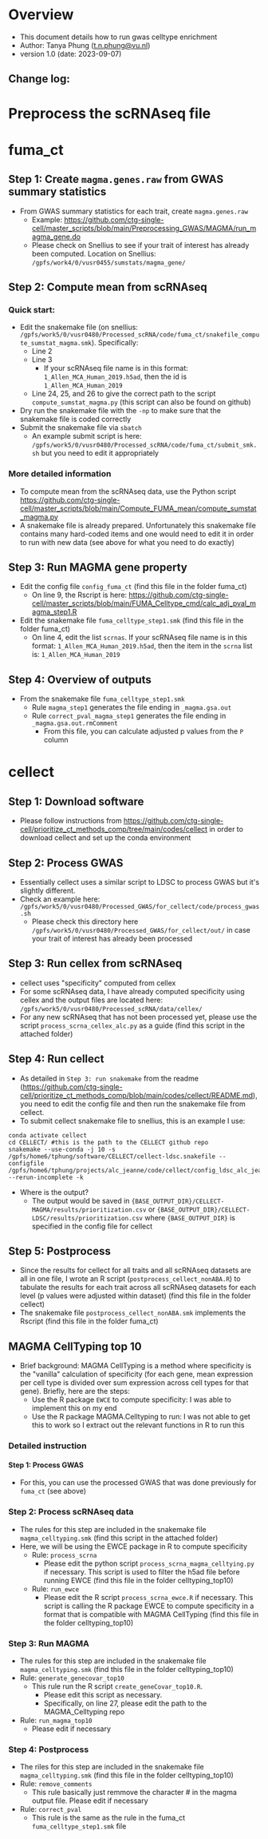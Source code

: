 # Overview
- This document details how to run gwas celltype enrichment 
- Author: Tanya Phung (t.n.phung@vu.nl)
- version 1.0 (date: 2023-09-07)
## Change log: 

# Preprocess the scRNAseq file

# fuma_ct
## Step 1: Create `magma.genes.raw` from GWAS summary statistics
- From GWAS summary statistics for each trait, create `magma.genes.raw`
    - Example: https://github.com/ctg-single-cell/master_scripts/blob/main/Preprocessing_GWAS/MAGMA/run_magma_gene.do
    - Please check on Snellius to see if your trait of interest has already been computed. Location on Snellius: `/gpfs/work4/0/vusr0455/sumstats/magma_gene/`
  
## Step 2: Compute mean from scRNAseq
### Quick start:
- Edit the snakemake file (on snellius: `/gpfs/work5/0/vusr0480/Processed_scRNA/code/fuma_ct/snakefile_compute_sumstat_magma.smk`). Specifically:
    - Line 2
    - Line 3 
        - If your scRNAseq file name is in this format: `1_Allen_MCA_Human_2019.h5ad`, then the id is `1_Allen_MCA_Human_2019`
    - Line 24, 25, and 26 to give the correct path to the script `compute_sumstat_magma.py` (this script can also be found on github)
- Dry run the snakemake file with the `-np` to make sure that the snakemake file is coded correctly
- Submit the snakemake file via `sbatch`
    - An example submit script is here: `/gpfs/work5/0/vusr0480/Processed_scRNA/code/fuma_ct/submit_smk.sh` but you need to edit it appropriately
### More detailed information
- To compute mean from the scRNAseq data, use the Python script https://github.com/ctg-single-cell/master_scripts/blob/main/Compute_FUMA_mean/compute_sumstat_magma.py
- A snakemake file is already prepared. Unfortunately this snakemake file contains many hard-coded items and one would need to edit it in order to run with new data (see above for what you need to do exactly)
  
## Step 3: Run MAGMA gene property
- Edit the config file `config_fuma_ct` (find this file in the folder fuma_ct)
    - On line 9, the Rscript is here: https://github.com/ctg-single-cell/master_scripts/blob/main/FUMA_Celltype_cmd/calc_adj_pval_magma_step1.R
- Edit the snakemake file `fuma_celltype_step1.smk` (find this file in the folder fuma_ct)
    - On line 4, edit the list `scrnas`. If your scRNAseq file name is in this format: `1_Allen_MCA_Human_2019.h5ad`, then the item in the `scrna` list is: `1_Allen_MCA_Human_2019`

## Step 4: Overview of outputs
- From the snakemake file `fuma_celltype_step1.smk`
    - Rule `magma_step1` generates the file ending in `_magma.gsa.out`
    - Rule `correct_pval_magma_step1` generates the file ending  in `_magma.gsa.out.rmComment`
        - From this file, you can calculate adjusted p values from the `P` column

# cellect
## Step 1: Download software
- Please follow instructions from https://github.com/ctg-single-cell/prioritize_ct_methods_comp/tree/main/codes/cellect in order to download cellect and set up the conda environment

## Step 2: Process GWAS
- Essentially cellect uses a similar script to LDSC to process GWAS but it's slightly different. 
- Check an example here: `/gpfs/work5/0/vusr0480/Processed_GWAS/for_cellect/code/process_gwas.sh`
    - Please check this directory here `/gpfs/work5/0/vusr0480/Processed_GWAS/for_cellect/out/` in case your trait of interest has already been processed

## Step 3: Run cellex from scRNAseq
- cellect uses "specificity" computed from cellex
- For some scRNAseq data, I have already computed specificity using cellex and the output files are located here: `/gpfs/work5/0/vusr0480/Processed_scRNA/data/cellex/`
- For any new scRNAseq that has not been processed yet, please use the script `process_scrna_cellex_alc.py` as a guide (find this script in the attached folder)

## Step 4: Run cellect
- As detailed in `Step 3: run snakemake` from the readme (https://github.com/ctg-single-cell/prioritize_ct_methods_comp/blob/main/codes/cellect/README.md), you need to edit the config file and then run the snakemake file from cellect.
- To submit cellect snakemake file to snellius, this is an example I use:

```
conda activate cellect
cd CELLECT/ #this is the path to the CELLECT github repo
snakemake --use-conda -j 10 -s /gpfs/home6/tphung/software/CELLECT/cellect-ldsc.snakefile --configfile /gpfs/home6/tphung/projects/alc_jeanne/code/cellect/config_ldsc_alc_jeanne.yml --rerun-incomplete -k
```

- Where is the output?
    - The output would be saved in `{BASE_OUTPUT_DIR}/CELLECT-MAGMA/results/prioritization.csv` or `{BASE_OUTPUT_DIR}/CELLECT-LDSC/results/prioritization.csv` where `{BASE_OUTPUT_DIR}` is specified in the config file for cellect

## Step 5: Postprocess
- Since the results for cellect for all traits and all scRNAseq datasets are all in one file, I wrote an R script (`postprocess_cellect_nonABA.R`) to tabulate the results for each trait across all scRNAseq datasets for each level (p values were adjusted within dataset) (find this file in the folder cellect)
- The snakemake file `postprocess_cellect_nonABA.smk` implements the Rscript (find this file in the folder fuma_ct)
  
## MAGMA CellTyping top 10
- Brief background: MAGMA CellTyping is a method where specificity is the "vanilla" calculation of specificity (for each gene, mean expression per cell type is divided over sum expression across cell types for that gene). Briefly, here are the steps:
    - Use the R package `EWCE` to compute specificity: I was able to implement this on my end
    - Use the R package MAGMA.Celltyping to run: I was not able to get this to work so I extract out the relevant functions in R to run this
### Detailed instruction
#### Step 1: Process GWAS
- For this, you can use the processed GWAS that was done previously for `fuma_ct` (see above)

### Step 2: Process scRNAseq data 
- The rules for this step are included in the snakemake file `magma_celltyping.smk` (find this script in the attached folder)
- Here, we will be using the EWCE package in R to compute specificity
    - Rule: `process_scrna`
        - Please edit the python script `process_scrna_magma_celltying.py` if necessary. This script is used to filter the h5ad file before running EWCE (find this file in the folder celltyping_top10)
    - Rule: `run_ewce`
        - Please edit the R script `process_scrna_ewce.R` if necessary. This script is calling the R package EWCE to compute specificity in a format that is compatible with MAGMA CellTyping (find this file in the folder celltyping_top10)

### Step 3: Run MAGMA
- The rules for this step are included in the snakemake file `magma_celltyping.smk` (find this file in the folder celltyping_top10)
- Rule: `generate_genecovar_top10`
    - This rule run the R script `create_geneCovar_top10.R`. 
        - Please edit this script as necessary.
        - Specifically, on line 27, please edit the path to the MAGMA_Celltyping repo
- Rule: `run_magma_top10`
    - Please edit if necessary

### Step 4: Postprocess
- The riles for this step are included in the snakemake file `magma_celltyping.smk` (find this file in the folder celltyping_top10)
- Rule: `remove_comments`
    - This rule basically just remmove the character # in the magma output file. Please edit if necessary
- Rule: `correct_pval`
    - This rule is the same as the rule in the fuma_ct `fuma_celltype_step1.smk` file